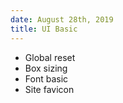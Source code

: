 ```yaml
---
date: August 28th, 2019                    
title: UI Basic                          
---                                      
```

* Global reset  
* Box sizing                     
* Font basic                        
* Site favicon    
                          
                         